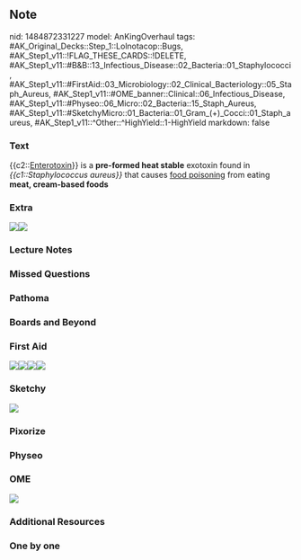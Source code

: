 ## Note
nid: 1484872331227
model: AnKingOverhaul
tags: #AK_Original_Decks::Step_1::Lolnotacop::Bugs, #AK_Step1_v11::!FLAG_THESE_CARDS::!DELETE, #AK_Step1_v11::#B&B::13_Infectious_Disease::02_Bacteria::01_Staphylococci, #AK_Step1_v11::#FirstAid::03_Microbiology::02_Clinical_Bacteriology::05_Staph_Aureus, #AK_Step1_v11::#OME_banner::Clinical::06_Infectious_Disease, #AK_Step1_v11::#Physeo::06_Micro::02_Bacteria::15_Staph_Aureus, #AK_Step1_v11::#SketchyMicro::01_Bacteria::01_Gram_(+)_Cocci::01_Staph_aureus, #AK_Step1_v11::^Other::^HighYield::1-HighYield
markdown: false

### Text
{{c2::<u>Enterotoxin</u>}} is a <b>pre-formed heat stable</b>
exotoxin found in <i>{{c1::Staphylococcus aureus}}</i> that causes
<u>food poisoning</u> from eating <b>meat, cream-based foods</b>

### Extra
<img src="paste-37739877630368.jpg"><img src=
"paste-37795712205220.jpg">

### Lecture Notes


### Missed Questions


### Pathoma


### Boards and Beyond


### First Aid
<img src="paste-552946974588931.jpg"><img src=
"paste-567266395553795.jpg"><img src=
"paste-75685913690115.jpg"><img src="paste-119318486450179.jpg">
<!--EndFragment-->

### Sketchy
<img src="paste-445864849965057.jpg">

### Pixorize


### Physeo


### OME
<div class="ome-widget">
  <a href=
  "https://onlinemeded.org/spa/infectious-disease?ref=anki"><img src="_OME_AnkiFlashcards_Topic_5.png"></a>
</div>

### Additional Resources


### One by one

